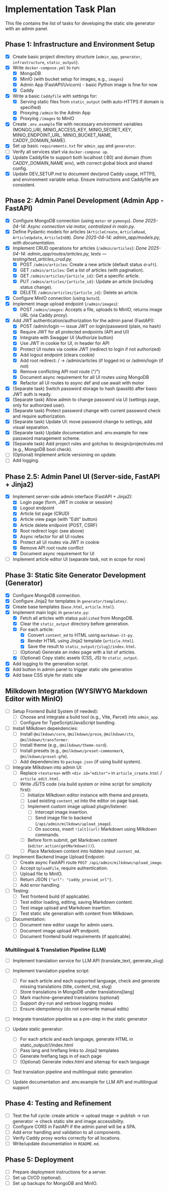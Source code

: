 # Implementation Task Plan

This file contains the list of tasks for developing the static site generator with an admin panel.

## Phase 1: Infrastructure and Environment Setup

*   [x] Create basic project directory structure (`admin_app`, `generator`, `infrastructure`, `static_output`).
*   [x] Write `docker-compose.yml` to run:
    *   [x] MongoDB
    *   [x] MinIO (with bucket setup for images, e.g., `images`)
    *   [x] Admin App (FastAPI/Uvicorn) - basic Python image is fine for now
    *   [x] Caddy
*   [x] Write a basic `Caddyfile` with settings for:
    *   [x] Serving static files from `static_output` (with auto-HTTPS if domain is specified)
    *   [x] Proxying `/admin` to the Admin App
    *   [x] Proxying `/images` to MinIO
*   [x] Create `.env.example` file with necessary environment variables (MONGO_URI, MINIO_ACCESS_KEY, MINIO_SECRET_KEY, MINIO_ENDPOINT_URL, MINIO_BUCKET_NAME, CADDY_DOMAIN_NAME).
*   [x] Set up basic `requirements.txt` for `admin_app` and `generator`.
*   [ ] Verify all services start via `docker-compose up`.
*   [x] Update Caddyfile to support both localhost (:80) and domain (from CADDY_DOMAIN_NAME env), with correct global block and shared config.
*   [x] Update DEV_SETUP.md to document dev/prod Caddy usage, HTTPS, and environment variable setup. Ensure instructions and Caddyfile are consistent.

## Phase 2: Admin Panel Development (Admin App - FastAPI)

*   [x] Configure MongoDB connection (using `motor` or `pymongo`).
    _Done 2025-04-14: Async connection via motor, centralized in main.py._
*   [x] Define Pydantic models for articles (`ArticleCreate`, `ArticleRead`, `ArticleUpdate`, `ArticleInDB`).
    _Done 2025-04-14: admin_app/models.py, with documentation._
*   [x] Implement CRUD operations for articles (`/admin/articles`):
    _Done 2025-04-14: admin_app/routes/articles.py, tests — testing/test_articles_crud.py._
    *   [x] POST `/admin/articles`: Create a new article (default status `draft`).
    *   [x] GET `/admin/articles`: Get a list of articles (with pagination).
    *   [x] GET `/admin/articles/{article_id}`: Get a specific article.
    *   [x] PUT `/admin/articles/{article_id}`: Update an article (including status change).
    *   [x] DELETE `/admin/articles/{article_id}`: Delete an article.
*   [x] Configure MinIO connection (using `boto3`).
*   [x] Implement image upload endpoint (`/admin/images`):
    *   [x] POST `/admin/images`: Accepts a file, uploads to MinIO, returns image URL (via Caddy proxy).
*   [x] Add JWT authentication/authorization for the admin panel (FastAPI):
    *   [x] POST /admin/login — issue JWT on login/password (plain, no hash)
    *   [x] Require JWT for all protected endpoints (API and UI)
    *   [x] Integrate with Swagger UI (Authorize button)
    *   [x] Use JWT in cookie for UI, in header for API
    *   [x] Protect UI routes via cookie JWT (redirect to login if not authorized)
    *   [x] Add logout endpoint (clears cookie)
    *   [x] Add root redirect: / → /admin/articles (if logged in) or /admin/login (if not)
    *   [x] Remove conflicting API root route ("/")
    *   [x] Document async requirement for all UI routes using MongoDB
    *   [x] Refactor all UI routes to async def and use await with motor
*   [x] (Separate task) Switch password storage to hash (passlib) after basic JWT auth is ready.
*   [x] (Separate task) Allow admin to change password via UI (settings page, only for authorized user).
*   [x] (Separate task) Protect password change with current password check and require authorization.
*   [x] (Separate task) Update UI: move password change to settings, add visual separation.
*   [x] (Separate task) Update documentation and .env.example for new password management scheme.
*   [x] (Separate task) Add project rules and gotchas to design/projectrules.md (e.g., MongoDB bool check).
*   [ ] (Optional) Implement article versioning on update.
*   [ ] Add logging.

## Phase 2.5: Admin Panel UI (Server-side, FastAPI + Jinja2)

*   [x] Implement server-side admin interface (FastAPI + Jinja2):
    *   [x] Login page (form, JWT in cookie or session)
    *   [x] Logout endpoint
    *   [x] Article list page (CRUD)
    *   [x] Article view page (with "Edit" button)
    *   [x] Article delete endpoint (POST, CSRF)
    *   [x] Root redirect logic (see above)
    *   [x] Async refactor for all UI routes
    *   [x] Protect all UI routes via JWT in cookie
    *   [x] Remove API root route conflict
    *   [x] Document async requirement for UI
*   [ ] Implement article editor UI (separate task, not in scope for now)

## Phase 3: Static Site Generator Development (Generator)

*   [x] Configure MongoDB connection.
*   [x] Configure Jinja2 for templates in `generator/templates/`.
*   [x] Create base templates (`base.html`, `article.html`).
*   [x] Implement main logic in `generate.py`:
    *   [x] Fetch all articles with status `published` from MongoDB.
    *   [x] Clear the `static_output` directory before generation.
    *   [x] For each article:
        *   [x] Convert `content_md` to HTML using `markdown-it-py`.
        *   [x] Render HTML using Jinja2 template (`article.html`).
        *   [x] Save the result to `static_output/{slug}/index.html`.
    *   [ ] (Optional) Generate an index page with a list of articles.
    *   [x] (Optional) Copy static assets (CSS, JS) to `static_output`.
*   [x] Add logging to the generation script.
*   [x] Add button in admin panel to trigger static site generation
*   [x] Add base CSS style for static site

## Milkdown Integration (WYSIWYG Markdown Editor with MinIO)

*   [ ] Setup Frontend Build System (if needed):
    *   [ ] Choose and integrate a build tool (e.g., Vite, Parcel) into `admin_app`.
    *   [ ] Configure for TypeScript/JavaScript bundling.
*   [ ] Install Milkdown dependencies:
    *   [ ] Install `@milkdown/core`, `@milkdown/prose`, `@milkdown/ctx`, `@milkdown/transformer`.
    *   [ ] Install theme (e.g., `@milkdown/theme-nord`).
    *   [ ] Install presets (e.g., `@milkdown/preset-commonmark`, `@milkdown/preset-gfm`).
    *   [ ] Add dependencies to `package.json` (if using build system).
*   [ ] Integrate Milkdown into admin UI:
    *   [ ] Replace `<textarea>` with `<div id="editor">` in `article_create.html` / `article_edit.html`.
    *   [ ] Write JS/TS code (via build system or inline script for simplicity first):
        *   [ ] Initialize Milkdown editor instance with theme and presets.
        *   [ ] Load existing `content_md` into the editor on page load.
        *   [ ] Implement custom image upload plugin/listener:
            *   [ ] Intercept image insertion.
            *   [ ] Send image file to backend (`/api/admin/milkdown/upload_image`).
            *   [ ] On success, insert `![alt](url)` Markdown using Milkdown commands.
        *   [ ] Before form submit, get Markdown content (`editor.action(getMarkdown())`).
        *   [ ] Place Markdown content into hidden input `content_md`.
*   [ ] Implement Backend Image Upload Endpoint:
    *   [ ] Create async FastAPI route `POST /api/admin/milkdown/upload_image`.
    *   [ ] Accept `UploadFile`, require authentication.
    *   [ ] Upload file to MinIO.
    *   [ ] Return JSON `{"url": "caddy_proxied_url"}`.
    *   [ ] Add error handling.
*   [ ] Testing:
    *   [ ] Test frontend build (if applicable).
    *   [ ] Test editor loading, editing, saving Markdown content.
    *   [ ] Test image upload and Markdown insertion.
    *   [ ] Test static site generation with content from Milkdown.
*   [ ] Documentation:
    *   [ ] Document new editor usage for admin users.
    *   [ ] Document image upload API endpoint.
    *   [ ] Document frontend build requirements (if applicable).

### Multilingual & Translation Pipeline (LLM)

*   [ ] Implement translation service for LLM API (translate_text, generate_slug)
*   [ ] Implement translation pipeline script:
    *   [ ] For each article and each supported language, check and generate missing translations (title, content_md, slug)
    *   [ ] Store translations in MongoDB under translations[lang]
    *   [ ] Mark machine-generated translations (optional)
    *   [ ] Support dry-run and verbose logging modes
    *   [ ] Ensure idempotency (do not overwrite manual edits)
*   [ ] Integrate translation pipeline as a pre-step in the static generator
*   [ ] Update static generator:
    *   [ ] For each article and each language, generate HTML in static_output/<lang>/<slug>/index.html
    *   [ ] Pass lang and hreflang links to Jinja2 templates
    *   [ ] Generate hreflang tags in <head> of each page
    *   [ ] (Optional) Generate index.html and sitemap for each language
*   [ ] Test translation pipeline and multilingual static generation
*   [ ] Update documentation and .env.example for LLM API and multilingual support


## Phase 4: Testing and Refinement

*   [ ] Test the full cycle: create article -> upload image -> publish -> run generator -> check static site and image accessibility.
*   [ ] Configure CORS in FastAPI if the admin panel will be a SPA.
*   [ ] Add error handling and validation to all components.
*   [ ] Verify Caddy proxy works correctly for all locations.
*   [ ] Write/update documentation in `README.md`.

## Phase 5: Deployment

*   [ ] Prepare deployment instructions for a server.
*   [ ] Set up CI/CD (optional).
*   [ ] Set up backups for MongoDB and MinIO.
